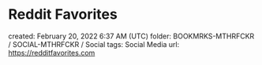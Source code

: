 # Reddit Favorites

created: February 20, 2022 6:37 AM (UTC)
folder: BOOKMRKS-MTHRFCKR / SOCIAL-MTHRFCKR / Social
tags: Social Media
url: https://redditfavorites.com
